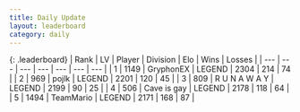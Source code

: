 ```yaml
---
title: Daily Update
layout: leaderboard
category: daily
---
```


{: .leaderboard}
| Rank | LV | Player | Division | Elo | Wins | Losses |
| --- | --- | --- | --- | --- | --- | --- |
| <span data-change="0">1</span> | 1149 | <span title="ID: 315148">GryphonEX</span> | LEGEND | <span data-change="17">2304</span> | <span data-change="4">214</span> | <span data-change="0">74</span> |
| <span data-change="1">2</span> | 969 | <span title="ID: 4783">pojlk</span> | LEGEND | <span data-change="28">2201</span> | <span data-change="8">120</span> | <span data-change="1">45</span> |
| <span data-change="-1">3</span> | 809 | <span title="ID: 66144">R U N A W A Y</span> | LEGEND | <span data-change="0">2199</span> | <span data-change="5">90</span> | <span data-change="2">25</span> |
| <span data-change="0">4</span> | 506 | <span title="ID: 382502">Cave is gay</span> | LEGEND | <span data-change="11">2178</span> | <span data-change="3">118</span> | <span data-change="0">64</span> |
| <span data-change="0">5</span> | 1494 | <span title="ID: 164871">TeamMario</span> | LEGEND | <span data-change="25">2171</span> | <span data-change="4">168</span> | <span data-change="0">87</span> |